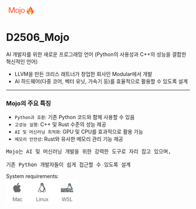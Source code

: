 
<a href="https://www.modular.com/mojo">
<img src="./images/mojo_logo.png">
</a>

# D2506_Mojo
AI 개발자를 위한 새로운 프로그래밍 언어 (Python의 사용성과 C++의 성능을 결합한 혁신적인 언어) <br/>
- LLVM을 만든 크리스 래트너가 창업한 회사인 Modular에서 개발 
- AI 하드웨어(다중 코어, 벡터 유닛, 가속기 등)를 효율적으로 활용할 수 있도록 설계

---
### Mojo의 주요 특징
- `Python과 호환`: 기존 Python 코드와 함께 사용할 수 있음
- `고성능 실행`: C++ 및 Rust 수준의 성능 제공
- `AI 및 머신러닝 최적화`: GPU 및 CPU를 효과적으로 활용 가능
- `메모리 안전성`: Rust와 유사한 메모리 관리 기능 제공
<pre>
Mojo는 AI 및 머신러닝 개발을 위한 강력한 도구로 자리 잡고 있으며, <br/>
기존 Python 개발자들이 쉽게 접근할 수 있도록 설계
</pre>
System requirements: <br/>
<img src="./images/system_required.png">

